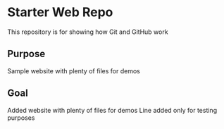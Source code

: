 # Starter Web Repo

This repository is for showing how Git and GitHub work

## Purpose

Sample website with plenty of files for demos

## Goal

Added website with plenty of files for demos
Line added only for testing purposes

